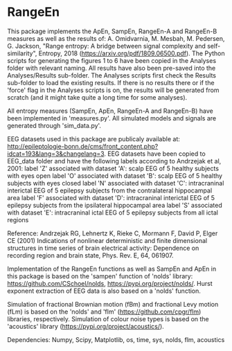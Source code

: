 # RangeEn
This package implements the ApEn, SampEn, RangeEn-A and RangeEn-B measures as well as the results of: A. Omidvarnia, M. Mesbah, M. Pedersen, G. Jackson, "Range entropy: A bridge between signal complexity and self-similarity", Entropy, 2018 (https://arxiv.org/pdf/1809.06500.pdf). The Python scripts for generating the figures 1 to 6 have been copied in the Analyses folder with relevant naming. All results have also been pre-saved into the Analyses/Results sub-folder. The Analyses scripts first check the Results sub-folder to load the existing results. If there is no results there or if the 'force' flag in the Analyses scripts is on, the results will be generated from scratch (and it might take quite a long time for some analyses).

All entropy measures (SampEn, ApEn, RangeEn-A and RangeEn-B) have been implemented in 'measures.py'. All simulated models and signals are generated through 'sim_data.py'.

EEG datasets used in this package are publicaly available at: http://epileptologie-bonn.de/cms/front_content.php?idcat=193&lang=3&changelang=3. EEG datasets have been copied to EEG_data folder and have the following labels according to Andrzejak et al, 2001:
label 'Z' associated with dataset 'A': scalp EEG of 5 healthy subjects with eyes open
label 'O' associated with dataset 'B': scalp EEG of 5 healthy subjects with eyes closed
label 'N' associated with dataset 'C': intracraninal interictal EEG of 5 epilepsy subjects from the contralateral hippocampal area
label 'F' associated with dataset 'D': intracraninal interictal EEG of 5 epilepsy subjects from the ipsilateral hippocampal area
label 'S' associated with dataset 'E': intracraninal ictal EEG of 5 epilepsy subjects from all ictal regions

Reference: Andrzejak RG, Lehnertz K, Rieke C, Mormann F, David P, Elger CE (2001) Indications of nonlinear deterministic and finite dimensional structures in time series of brain electrical activity: Dependence on recording region and brain state, Phys. Rev. E, 64, 061907.

Implementation of the RangeEn functions as well as SampEn and ApEn in this package is based on the 'sampen' function of 'nolds' library: https://github.com/CSchoel/nolds, https://pypi.org/project/nolds/. Hurst exponent extraction of EEG data is also based on a 'nolds' function.

Simulation of fractional Brownian motion (fBm) and fractional Levy motion (fLm) is based on the 'nolds' and 'flm' (https://github.com/cpgr/flm) libraries, respectively. Simulation of colour noise types is based on the 'acoustics' library (https://pypi.org/project/acoustics/).

Dependencies: Numpy, Scipy, Matplotlib, os, time, sys, nolds, flm, acoustics
